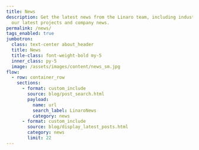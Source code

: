 ```yaml
---
title: News
description: Get the latest news from the Linaro team, including industry news,
  our latest projects and company news.
permalink: /news/
tags_enabled: true
jumbotron:
  class: text-center about_header
  title: News
  title-class: font-weight-bold my-5
  inner_class: py-5
  image: /assets/images/content/news_sm.jpg
flow:
  - row: container_row
    sections:
      - format: custom_include
        source: blog/post_search.html
        payload:
          name: url
          search_label: LinaroNews
          category: news
      - format: custom_include
        source: blog/display_latest_posts.html
        category: news
        limit: 22
---
```

